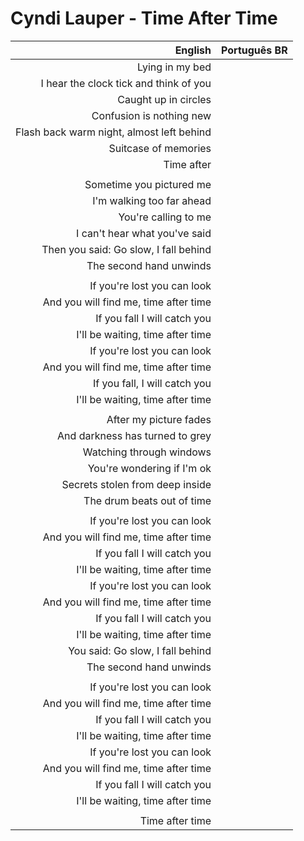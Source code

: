 # Cyndi Lauper - Time After Time

| English | Português BR |
|------:|:--------------------|
| Lying in my bed |
| I hear the clock tick and think of you |
| Caught up in circles |
| Confusion is nothing new |
| Flash back warm night, almost left behind |
| Suitcase of memories |
| Time after |
|  |
| Sometime you pictured me |
| I'm walking too far ahead |
| You're calling to me |
| I can't hear what you've said |
| Then you said: Go slow, I fall behind |
| The second hand unwinds |
|  |
| If you're lost you can look |
| And you will find me, time after time |
| If you fall I will catch you |
| I'll be waiting, time after time |
| If you're lost you can look |
| And you will find me, time after time |
| If you fall, I will catch you |
| I'll be waiting, time after time |
|  |
| After my picture fades |
| And darkness has turned to grey |
| Watching through windows |
| You're wondering if I'm ok |
| Secrets stolen from deep inside |
| The drum beats out of time |
|  |
| If you're lost you can look |
| And you will find me, time after time |
| If you fall I will catch you |
| I'll be waiting, time after time |
| If you're lost you can look |
| And you will find me, time after time |
| If you fall I will catch you |
| I'll be waiting, time after time |
| You said: Go slow, I fall behind |
| The second hand unwinds |
|  |
| If you're lost you can look |
| And you will find me, time after time |
| If you fall I will catch you |
| I'll be waiting, time after time |
| If you're lost you can look |
| And you will find me, time after time |
| If you fall I will catch you |
| I'll be waiting, time after time |
|  |
| Time after time |